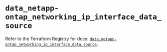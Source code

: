 # `data_netapp-ontap_networking_ip_interface_data_source`

Refer to the Terraform Registry for docs: [`data_netapp-ontap_networking_ip_interface_data_source`](https://registry.terraform.io/providers/netapp/netapp-ontap/2.3.0/docs/data-sources/networking_ip_interface_data_source).

